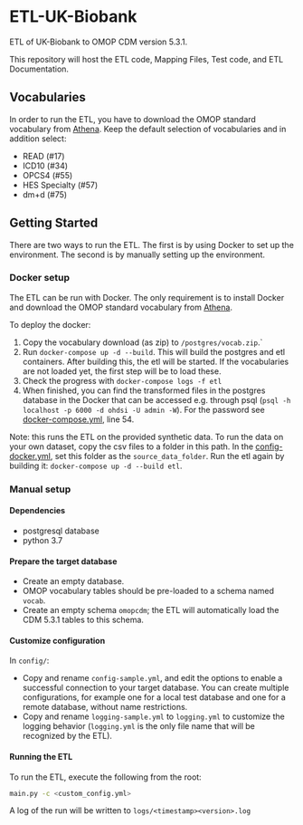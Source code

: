 # ETL-UK-Biobank
ETL of UK-Biobank to OMOP CDM version 5.3.1.

This repository will host the ETL code, Mapping Files, Test code, and ETL Documentation.

## Vocabularies
In order to run the ETL, you have to download the OMOP standard vocabulary from [Athena](athena.ohdsi.org). Keep the default selection of vocabularies and in addition select:
- READ (#17) 
- ICD10 (#34)
- OPCS4 (#55)
- HES Specialty (#57)
- dm+d (#75) 

## Getting Started
There are two ways to run the ETL. The first is by using Docker to set up the environment. The second is by manually setting up the environment.

### Docker setup
The ETL can be run with Docker. The only requirement is to install Docker and download the OMOP standard vocabulary from [Athena](athena.ohdsi.org).

To deploy the docker:
1. Copy the vocabulary download (as zip) to `/postgres/vocab.zip`.`
2. Run `docker-compose up -d --build`. This will build the postgres and etl containers. After building this, the etl will be started. If the vocabularies are not loaded yet, the first step will be to load these.
3. Check the progress with `docker-compose logs -f etl`
4. When finished, you can find the transformed files in the postgres database in the Docker that can be accessed e.g. through psql (`psql -h localhost -p 6000 -d ohdsi -U admin -W`). For the password see [docker-compose.yml](docker-compose.yml), line 54. 

Note: this runs the ETL on the provided synthetic data. To run the data on your own dataset, copy the csv files to a folder in this path. In the [config-docker.yml](config/config-docker.yml), set this folder as the `source_data_folder`. Run the etl again by building it: `docker-compose up -d --build etl`.

### Manual setup

#### Dependencies
- postgresql database
- python 3.7

#### Prepare the target database
- Create an empty database.
- OMOP vocabulary tables should be pre-loaded to a schema named `vocab`.
- Create an empty schema `omopcdm`; the ETL will automatically load the CDM 5.3.1 tables to this schema.

#### Customize configuration
In `config/`:
- Copy and rename `config-sample.yml`, and edit the options to enable a successful connection to your target database. 
You can create multiple configurations, for example one for a local test database and one for a remote database, without name restrictions. 
- Copy and rename `logging-sample.yml` to `logging.yml` to customize the logging behavior (`logging.yml` is the only file name that will be recognized by the ETL).

#### Running the ETL

To run the ETL, execute the following from the root:
```bash
main.py -c <custom_config.yml>
```
A log of the run will be written to `logs/<timestamp><version>.log`
